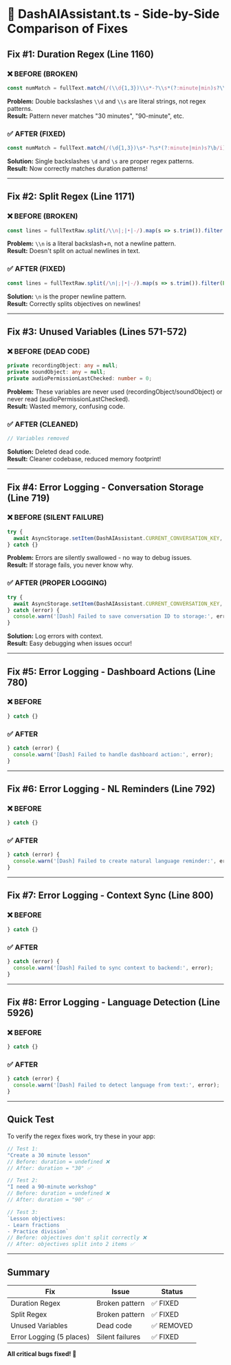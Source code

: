# 🔧 DashAIAssistant.ts - Side-by-Side Comparison of Fixes

## Fix #1: Duration Regex (Line 1160)

### ❌ BEFORE (BROKEN)
```typescript
const numMatch = fullText.match(/(\\d{1,3})\\s*-?\\s*(?:minute|min)s?\\b/i);
```
**Problem:** Double backslashes `\\d` and `\\s` are literal strings, not regex patterns.  
**Result:** Pattern never matches "30 minutes", "90-minute", etc.

### ✅ AFTER (FIXED)
```typescript
const numMatch = fullText.match(/(\d{1,3})\s*-?\s*(?:minute|min)s?\b/i);
```
**Solution:** Single backslashes `\d` and `\s` are proper regex patterns.  
**Result:** Now correctly matches duration patterns!

---

## Fix #2: Split Regex (Line 1171)

### ❌ BEFORE (BROKEN)
```typescript
const lines = fullTextRaw.split(/\\n|;|•|-/).map(s => s.trim()).filter(Boolean);
```
**Problem:** `\\n` is a literal backslash+n, not a newline pattern.  
**Result:** Doesn't split on actual newlines in text.

### ✅ AFTER (FIXED)
```typescript
const lines = fullTextRaw.split(/\n|;|•|-/).map(s => s.trim()).filter(Boolean);
```
**Solution:** `\n` is the proper newline pattern.  
**Result:** Correctly splits objectives on newlines!

---

## Fix #3: Unused Variables (Lines 571-572)

### ❌ BEFORE (DEAD CODE)
```typescript
private recordingObject: any = null;
private soundObject: any = null;
private audioPermissionLastChecked: number = 0;
```
**Problem:** These variables are never used (recordingObject/soundObject) or never read (audioPermissionLastChecked).  
**Result:** Wasted memory, confusing code.

### ✅ AFTER (CLEANED)
```typescript
// Variables removed
```
**Solution:** Deleted dead code.  
**Result:** Cleaner codebase, reduced memory footprint!

---

## Fix #4: Error Logging - Conversation Storage (Line 719)

### ❌ BEFORE (SILENT FAILURE)
```typescript
try {
  await AsyncStorage.setItem(DashAIAssistant.CURRENT_CONVERSATION_KEY, conversationId);
} catch {}
```
**Problem:** Errors are silently swallowed - no way to debug issues.  
**Result:** If storage fails, you never know why.

### ✅ AFTER (PROPER LOGGING)
```typescript
try {
  await AsyncStorage.setItem(DashAIAssistant.CURRENT_CONVERSATION_KEY, conversationId);
} catch (error) {
  console.warn('[Dash] Failed to save conversation ID to storage:', error);
}
```
**Solution:** Log errors with context.  
**Result:** Easy debugging when issues occur!

---

## Fix #5: Error Logging - Dashboard Actions (Line 780)

### ❌ BEFORE
```typescript
} catch {}
```

### ✅ AFTER
```typescript
} catch (error) {
  console.warn('[Dash] Failed to handle dashboard action:', error);
}
```

---

## Fix #6: Error Logging - NL Reminders (Line 792)

### ❌ BEFORE
```typescript
} catch {}
```

### ✅ AFTER
```typescript
} catch (error) {
  console.warn('[Dash] Failed to create natural language reminder:', error);
}
```

---

## Fix #7: Error Logging - Context Sync (Line 800)

### ❌ BEFORE
```typescript
} catch {}
```

### ✅ AFTER
```typescript
} catch (error) {
  console.warn('[Dash] Failed to sync context to backend:', error);
}
```

---

## Fix #8: Error Logging - Language Detection (Line 5926)

### ❌ BEFORE
```typescript
} catch {}
```

### ✅ AFTER
```typescript
} catch (error) {
  console.warn('[Dash] Failed to detect language from text:', error);
}
```

---

## Quick Test

To verify the regex fixes work, try these in your app:

```typescript
// Test 1:
"Create a 30 minute lesson"
// Before: duration = undefined ❌
// After: duration = "30" ✅

// Test 2:
"I need a 90-minute workshop"
// Before: duration = undefined ❌
// After: duration = "90" ✅

// Test 3:
`Lesson objectives:
- Learn fractions
- Practice division`
// Before: objectives don't split correctly ❌
// After: objectives split into 2 items ✅
```

---

## Summary

| Fix | Issue | Status |
|-----|-------|--------|
| Duration Regex | Broken pattern | ✅ FIXED |
| Split Regex | Broken pattern | ✅ FIXED |
| Unused Variables | Dead code | ✅ REMOVED |
| Error Logging (5 places) | Silent failures | ✅ FIXED |

**All critical bugs fixed! 🎉**
